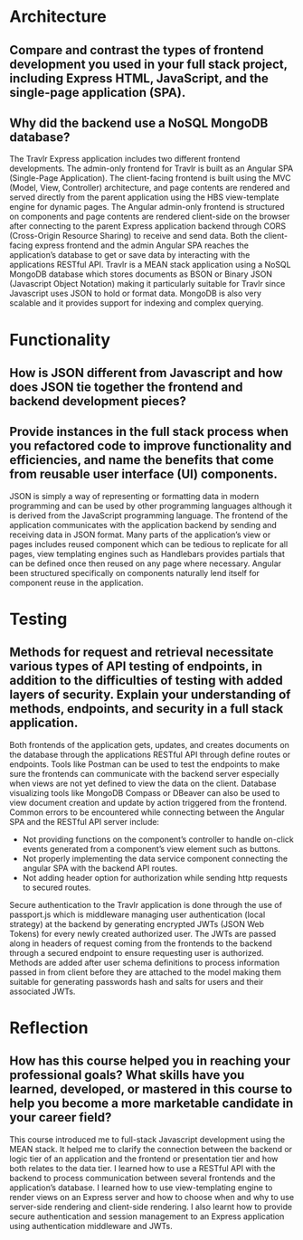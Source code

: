 # Architecture
## Compare and contrast the types of frontend development you used in your full stack project, including Express HTML, JavaScript, and the single-page application (SPA).
## Why did the backend use a NoSQL MongoDB database?

The Travlr Express application includes two different frontend developments. The admin-only frontend for Travlr is built as an Angular SPA (Single-Page Application). The client-facing frontend is built using the MVC (Model, View, Controller) architecture, and page contents are rendered and served directly from the parent application using the HBS view-template engine for dynamic pages. The Angular admin-only frontend is structured on components and page contents are rendered client-side on the browser after connecting to the parent Express application backend through CORS (Cross-Origin Resource Sharing) to receive and send data. Both the client-facing express frontend and the admin Angular SPA reaches the application’s database to get or save data by interacting with the applications RESTful API. Travlr is a MEAN stack application using a NoSQL MongoDB database which stores documents as BSON or Binary JSON (Javascript Object Notation) making it particularly suitable for Travlr since Javascript uses JSON to hold or format data. MongoDB is also very scalable and it provides support for indexing and complex querying. 


# Functionality
## How is JSON different from Javascript and how does JSON tie together the frontend and backend development pieces?
## Provide instances in the full stack process when you refactored code to improve functionality and efficiencies, and name the benefits that come from reusable user interface (UI) components.

JSON is simply a way of representing or formatting data in modern programming and can be used by other programming languages although it is derived from the JavaScript programming language. The frontend of the application communicates with the application backend by sending and receiving data in JSON format. Many parts of the application’s view or pages includes reused component which can be tedious to replicate for all pages, view templating engines such as Handlebars provides partials that can be defined once then reused on any page where necessary. Angular been structured specifically on components naturally lend itself for component reuse in the application. 


# Testing
## Methods for request and retrieval necessitate various types of API testing of endpoints, in addition to the difficulties of testing with added layers of security. Explain your understanding of methods, endpoints, and security in a full stack application.

Both frontends of the application gets, updates, and creates documents on the database through the applications RESTful API through define routes or endpoints. Tools like Postman can be used to test the endpoints to make sure the frontends can communicate with the backend server especially when views are not yet defined to view the data on the client. Database visualizing tools like MongoDB Compass or DBeaver can also be used to view document creation and update by action triggered from the frontend. Common errors to be encountered while connecting between the Angular SPA and the RESTful API server include:
* Not providing functions on the component’s controller to handle on-click events generated from a component’s view element such as buttons.
* Not properly implementing the data service component connecting the angular SPA with the backend API routes.
* Not adding header option for authorization while sending http requests to secured routes.

Secure authentication to the Travlr application is done through the use of passport.js which is middleware managing user authentication (local strategy) at the backend by generating encrypted JWTs (JSON Web Tokens) for every newly created authorized user. The JWTs are passed along in headers of request coming from the frontends to the backend through a secured endpoint to ensure requesting user is authorized. Methods are added after user schema definitions to process information passed in from client before they are attached to the model making them suitable for generating passwords hash and salts for users and their associated JWTs.


# Reflection
## How has this course helped you in reaching your professional goals? What skills have you learned, developed, or mastered in this course to help you become a more marketable candidate in your career field?

This course introduced me to full-stack Javascript development using the MEAN stack. It helped me to clarify the connection between the backend or logic tier of an application and the frontend or presentation tier and how both relates to the data tier. I learned how to use a RESTful API with the backend to process communication between several frontends and the application’s database. I learned how to use view-templating engine to render views on an Express server and how to choose when and why to use server-side rendering and client-side rendering. I also learnt how to provide secure authentication and session management to an Express application using authentication middleware and JWTs.
